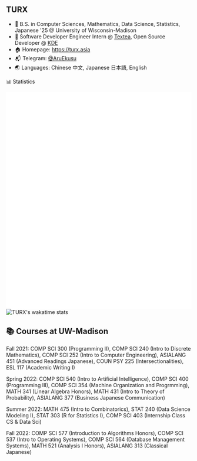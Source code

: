 ## TURX

- 🏫 B.S. in Computer Sciences, Mathematics, Data Science, Statistics, Japanese '25 @ University of Wisconsin-Madison
- 💭 Software Developer Engineer Intern @ [Textea](https://textea.co), Open Source Developer @ [KDE](https://invent.kde.org/ruixuantu)
- 🏠 Homepage: https://turx.asia
- 📬 Telegram: [@AruEkusu](https://t.me/AruEkusu)
- 🌏 Languages: Chinese 中文, Japanese 日本語, English

📊 Statistics

<div style="display: flex; align-content: flex-start; flex-flow: row wrap;">
	<img alt="TURX's GitHub Stats" src="https://raw.githubusercontent.com/TURX/github-stats/master/generated/overview.svg">
	<img alt="Languages" src="https://raw.githubusercontent.com/TURX/github-stats/master/generated/languages.svg">
</div>
<img alt="TURX's wakatime stats" src="https://github-readme-stats.vercel.app/api/wakatime?username=TURX&layout=compact">

## 📚 Courses at UW-Madison

Fall 2021: COMP SCI 300 (Programming II), COMP SCI 240 (Intro to Discrete Mathematics), COMP SCI 252 (Intro to Computer Engineering), ASIALANG 451 (Advanced Readings Japanese), COUN PSY 225 (Intersectionalities), ESL 117 (Academic Writing I)

Spring 2022: COMP SCI 540 (Intro to Artificial Intelligence), COMP SCI 400 (Programming III), COMP SCI 354 (Machine Organization and Progrmming), MATH 341 (Linear Algebra Honors), MATH 431 (Intro to Theory of Probability), ASIALANG 377 (Business Japanese Communication)

Summer 2022: MATH 475 (Intro to Combinatorics), STAT 240 (Data Science Modeling I), STAT 303 (R for Statistics I), COMP SCI 403 (Internship Class CS & Data Sci)

Fall 2022: COMP SCI 577 (Introduction to Algorithms Honors), COMP SCI 537 (Intro to Operating Systems), COMP SCI 564 (Database Management Systems), MATH 521 (Analysis I Honors), ASIALANG 313 (Classical Japanese)
